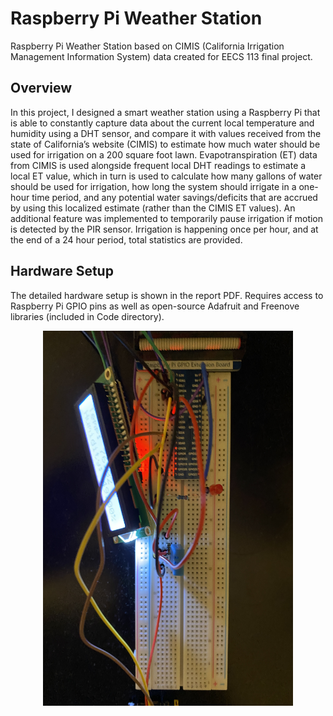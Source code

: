 # Raspberry Pi Weather Station
Raspberry Pi Weather Station based on CIMIS (California Irrigation Management Information System) data created for EECS 113 final project. 

## Overview

In this project, I designed a smart weather station using a Raspberry Pi that is able to constantly capture data about the current local temperature and humidity using a DHT sensor, and compare it with values received from the state of California’s website (CIMIS) to estimate how much water should be used for irrigation on a 200 square foot lawn. Evapotranspiration (ET) data from CIMIS is used alongside frequent local DHT readings to estimate a local ET value, which in turn is used to calculate how many gallons of water should be used for irrigation, how long the system should irrigate in a one-hour time period, and any potential water savings/deficits that are accrued by using this localized estimate (rather than the CIMIS ET values). An additional feature was implemented to temporarily pause irrigation if motion is detected by the PIR sensor. Irrigation is happening once per hour, and at the end of a 24 hour 
period, total statistics are provided.

## Hardware Setup 

The detailed hardware setup is shown in the report PDF. Requires access to Raspberry Pi GPIO pins as well as open-source Adafruit and Freenove libraries (included in Code directory). 

<div style="text-align:center"> <img src="https://github.com/armandsarkani/Raspberry-Pi-Weather-Station/blob/master/Images/IMG_1860.jpeg" width="400" height="600" alt="Hardware Setup" class="aligncenter"/> </div>

